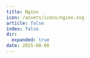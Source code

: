 ```yaml
---
title: Nginx
icon: /assets/icons/nginx.svg
article: false
index: false
dir:
  expanded: true
date: 2025-08-08
---
```


<Catalog />
